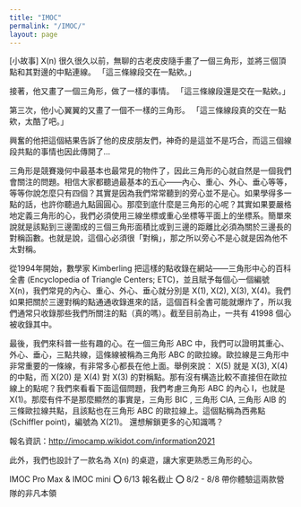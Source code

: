 ```yaml
---
title: "IMOC"
permalink: "/IMOC/"
layout: page
---
```


[小故事] X(n)
很久很久以前，無聊的古老皮皮隨手畫了一個三角形，並將三個頂點和其對邊的中點連線。
「這三條線段交在一點欸。」

接著，他又畫了一個三角形，做了一樣的事情。
「這三條線段還是交在一點欸。」

第三次，他小心翼翼的又畫了一個不一樣的三角形。
「這三條線段真的交在一點欸，太酷了吧。」

興奮的他把這個結果告訴了他的皮皮朋友們，神奇的是這並不是巧合，而這三個線段共點的事情也因此傳開了...


三角形是競賽幾何中最基本也最常見的物件了，因此三角形的心就自然是一個我們會關注的問題。相信大家都聽過最基本的五心——內心、重心、外心、垂心等等，等等你說怎麼只有四個？其實是因為我們常常聽到的旁心並不是心。如果學得多一點的話，也許你聽過九點圓圓心。那麼到底什麼是三角形的心呢？其實如果要嚴格地定義三角形的心，我們必須使用三線坐標或重心坐標等平面上的坐標系。簡單來說就是該點到三邊圍成的三個三角形面積比或到三邊的距離比必須為關於三邊長的對稱函數。也就是說，這個心必須很「對稱」，那之所以旁心不是心就是因為他不太對稱。

從1994年開始，數學家 Kimberling 把這樣的點收錄在網站——三角形中心的百科全書 (Encyclopedia of Triangle Centers; ETC)，並且賦予每個心一個編號 X(n)，我們常見的內心、重心、外心、垂心就分別是 X(1), X(2), X(3), X(4)。我們如果把關於三邊對稱的點通通收錄進來的話，這個百科全書可能就爆炸了，所以我們通常只收錄那些我們所關注的點（真的嗎）。截至目前為止，一共有 41998 個心被收錄其中。

最後，我們來科普一些有趣的心。在一個三角形 ABC 中，我們可以證明其重心、外心、垂心，三點共線，這條線被稱為三角形 ABC 的歐拉線。歐拉線是三角形中非常重要的一條線，有非常多心都長在他上面。舉例來說： X(5) 就是 X(3), X(4) 的中點，而 X(20) 是 X(4) 對 X(3) 的對稱點。那有沒有構造比較不直接但在歐拉線上的點呢？我們來看看下面這個問題，我們考慮三角形 ABC 的內心 I，也就是 X(1)。那麼有件不是那麼顯然的事實是，三角形 BIC , 三角形 CIA, 三角形 AIB 的三條歐拉線共點，且該點也在三角形 ABC 的歐拉線上。這個點稱為西弗點 (Schiffler point)，編號為 X(21)。
還想解鎖更多的心知識嗎？

報名資訊：http://imocamp.wikidot.com/information2021

此外，我們也設計了一款名為 X(n) 的桌遊，讓大家更熟悉三角形的心。

IMOC Pro Max & IMOC mini
⭕️ 6/13 報名截止
⭕️ 8/2 - 8/8 帶你體驗這兩款營隊的非凡本領

